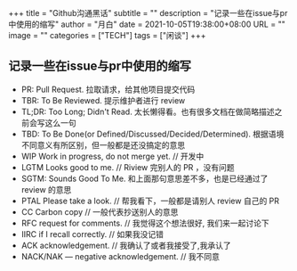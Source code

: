 +++
title       = "Github沟通黑话"
subtitle    = ""
description = "记录一些在issue与pr中使用的缩写"
author      = "月白"
date        = 2021-10-05T19:38:00+08:00
URL         = ""
image       = ""
categories  = ["TECH"]
tags        = ["闲谈"]
+++

## 记录一些在issue与pr中使用的缩写

* PR: Pull Request. 拉取请求，给其他项目提交代码
* TBR: To Be Reviewed. 提示维护者进行 review
* TL;DR: Too Long; Didn't Read. 太长懒得看。也有很多文档在做简略描述之前会写这么一句
* TBD: To Be Done(or Defined/Discussed/Decided/Determined). 根据语境不同意义有所区别，但一般都是还没搞定的意思
* WIP Work in progress, do not merge yet. // 开发中
* LGTM Looks good to me. // Riview 完别人的 PR ，没有问题
* SGTM: Sounds Good To Me. 和上面那句意思差不多，也是已经通过了 review 的意思
* PTAL Please take a look. // 帮我看下，一般都是请别人 review 自己的 PR
* CC Carbon copy // 一般代表抄送别人的意思
* RFC request for comments. // 我觉得这个想法很好, 我们来一起讨论下
* IIRC if I recall correctly. // 如果我没记错
* ACK acknowledgement. // 我确认了或者我接受了,我承认了
* NACK/NAK — negative acknowledgement. // 我不同意
